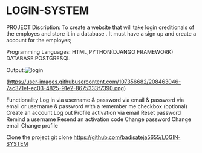 # LOGIN-SYSTEM

PROJECT Discription:
                       To create a website that will take  login creditionals  of the employes  and store it in a database . It must have a sign up and  create a account
                       for the employes;
                       
Programming Languages: HTML,PYTHON(DJANGO FRAMEWORK)
DATABASE:POSTGRESQL

Output:![login](https://user-images.githubusercontent.com/107356682/208462896-075afe7b-69f4-4fac-abcf-507e35c37ba7.png)


   (https://user-images.githubusercontent.com/107356682/208463046-7ac371ef-ec03-4825-91e2-8675333f7390.png)

Functionality
Log in
via username & password
via email & password
via email or username & password
with a remember me checkbox (optional)
Create an account
Log out
Profile activation via email
Reset password
Remind a username
Resend an activation code
Change password
Change email
Change profile

Clone the project
git clone https://github.com/badisateja5655/LOGIN-SYSTEM



   


            

